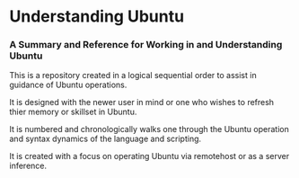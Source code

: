 # Understanding Ubuntu

### A Summary and Reference for Working in and Understanding Ubuntu


This is a repository created in a logical sequential order to assist in guidance of Ubuntu operations. 

It is designed with the newer user in mind or one who wishes to refresh thier memory or skillset in Ubuntu. 

It is numbered and chronologically walks one through the Ubuntu operation and syntax dynamics of the language and scripting. 


It is created with a focus on operating Ubuntu via remotehost or as a server inference.
